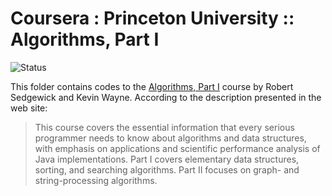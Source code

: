 # Coursera : Princeton University :: Algorithms, Part I

<img alt="Status" src="https://cdn.rawgit.com/rogergranada/MOOCs/master/_utils/inprogress.svg">

This folder contains codes to the [Algorithms, Part I](https://www.coursera.org/learn/algorithms-part1/) course by Robert Sedgewick and Kevin Wayne. According to the description presented in the web site:

> This course covers the essential information that every serious programmer needs to know about algorithms and data structures, with emphasis on applications and scientific performance analysis of Java implementations. Part I covers elementary data structures, sorting, and searching algorithms. Part II focuses on graph- and string-processing algorithms. 
